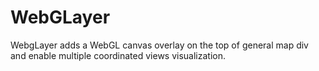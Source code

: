 WebGLayer
==========

WebgLayer adds a WebGL canvas overlay on the top of 
general map div and enable multiple coordinated views visualization.
